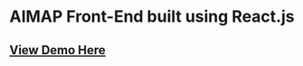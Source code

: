 # AIMAP Front-End built using React.js

## [View Demo Here](https://vercel.com/vladfreishmidt/aimap-front-end "here 🌎")